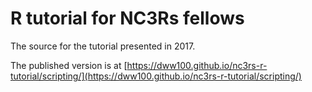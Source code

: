 # R tutorial for NC3Rs fellows

The source for the tutorial presented in 2017.

The published version is at [https://dww100.github.io/nc3rs-r-tutorial/scripting/](https://dww100.github.io/nc3rs-r-tutorial/scripting/)
